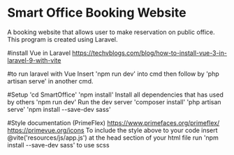 # Smart Office Booking Website
 A booking website that allows user to make reservation on public office. This program is created using Laravel.

#install Vue in Laravel
https://techvblogs.com/blog/how-to-install-vue-3-in-laravel-9-with-vite


#to run laravel with Vue
Insert 'npm run dev' into cmd then follow by 'php artisan serve' in another cmd.

#Setup
'cd SmartOffice'
'npm install' Install all dependencies that has used by others
'npm run dev' Run the dev server
'composer install' 
'php artisan serve'
'npm install --save-dev sass'

#Style documentation (PrimeFlex)
https://www.primefaces.org/primeflex/
https://primevue.org/icons
To include the style above to your code insert @vite('resources/js/app.js') at the head section of your html file
run 'npm install --save-dev sass' to use scss
